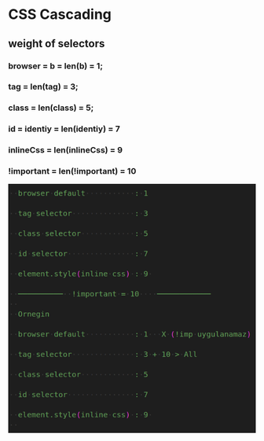 # CSS Cascading

## weight of selectors

### browser = b = len(b) = 1;

### tag = len(tag) = 3;

### class = len(class) = 5;

### id = identiy = len(identiy) = 7

### inlineCss = len(inlineCss) = 9

### !important = len(!important) = 10


![see image](https://github.com/mehmethakan0220/front-end-fundamentals/blob/master/4-css-cascading-system/css_cascading.png)